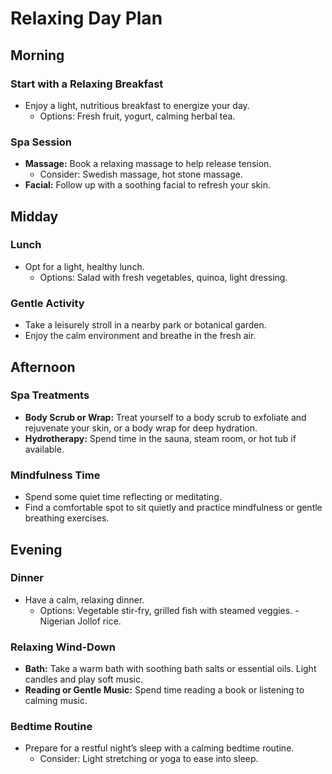 # Relaxing Day Plan

## Morning

### Start with a Relaxing Breakfast

- Enjoy a light, nutritious breakfast to energize your day.
  - Options: Fresh fruit, yogurt, calming herbal tea.

### Spa Session

- **Massage:** Book a relaxing massage to help release tension.
  - Consider: Swedish massage, hot stone massage.
- **Facial:** Follow up with a soothing facial to refresh your skin.

## Midday

### Lunch

- Opt for a light, healthy lunch.
  - Options: Salad with fresh vegetables, quinoa, light dressing.

### Gentle Activity

- Take a leisurely stroll in a nearby park or botanical garden.
- Enjoy the calm environment and breathe in the fresh air.

## Afternoon

### Spa Treatments

- **Body Scrub or Wrap:** Treat yourself to a body scrub to exfoliate and rejuvenate your skin, or a body wrap for deep hydration.
- **Hydrotherapy:** Spend time in the sauna, steam room, or hot tub if available.

### Mindfulness Time

- Spend some quiet time reflecting or meditating.
- Find a comfortable spot to sit quietly and practice mindfulness or gentle breathing exercises.

## Evening

### Dinner

- Have a calm, relaxing dinner.
  - Options: Vegetable stir-fry, grilled fish with steamed veggies. - Nigerian Jollof rice.

### Relaxing Wind-Down

- **Bath:** Take a warm bath with soothing bath salts or essential oils. Light candles and play soft music.
- **Reading or Gentle Music:** Spend time reading a book or listening to calming music.

### Bedtime Routine

- Prepare for a restful night’s sleep with a calming bedtime routine.
  - Consider: Light stretching or yoga to ease into sleep.

